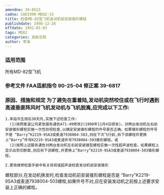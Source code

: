 ```yaml
---
amendno: 39-0523  
cadno: CAD1990-MD82-15  
title: 检查MD-82型飞机发动机前安装锥形螺栓  
publishdate: 1990-12-26  
effdate: 1991-01-03  
tags: MD82  
categories: 民航总局  
author: 李海  
---
```

  
### 适用范围  
所有MD-82型飞机  
  
<!--more-->  
### 参考文件    FAA适航指令 90-25-04 修正案 39-6817  
  
### 原因、措施和规定     为了避免在重着陆,发动机突然咬住或在飞行时遇到高速垂直阵风时飞机发动机与飞机脱离,应完成以下工作:  
    1.本指令生效后30天内,实施下述检查工作:  
      (1)按照麦道公司紧急服务通告A71-49修改2(1990年11月4日颁发)。对两台发动机左右前安装锥形螺栓实施一次性目视检查,以确定安装锥形螺栓的件号是否正确。如果锥形螺栓的件号不是 “Barry”K2219-9SA3或麦道7938004-503,则在下次飞行前,拆下该螺栓并更换上“Barry”件号K2219-9SA3或麦道件号7938004-503锥形螺栓。或  
      (2)按照上述服务通告对两台发动机左右前安装锥型螺栓实施一次性超声波检查。如果螺栓上显示出剪切断面,则应拆下该螺栓,并更换上“Barry”K2219-9SA3或麦道7938004-503锥形螺栓。  
  
    2.更改维修检查手册中有关目视或超声波检查发动机前安装锥形  
  
螺栓部分,在发动机换发时,检查发动机前安装锥形螺栓是否是 “Barry”K2219-9SA3或麦道7938004-503螺栓,如果件号不对,应在安装发动机之前按上述要求安装上正确的螺栓。  
